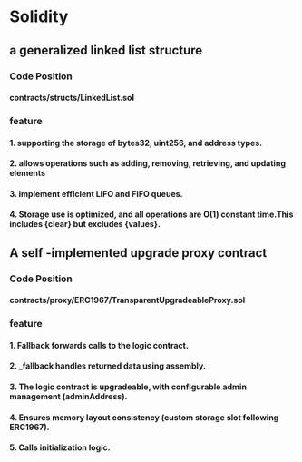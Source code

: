 # Solidity
## a generalized linked list structure
  ### Code Position
  #### contracts/structs/LinkedList.sol
  ### feature
  #### 1. supporting the storage of bytes32, uint256, and address types.
  #### 2. allows operations such as adding, removing, retrieving, and updating elements
  #### 3. implement efficient LIFO and FIFO queues.
  #### 4. Storage use is optimized, and all operations are O(1) constant time.This includes {clear} but excludes {values}.
## A self -implemented upgrade proxy contract
  ### Code Position
  #### contracts/proxy/ERC1967/TransparentUpgradeableProxy.sol
  ### feature
  #### 1. Fallback forwards calls to the logic contract.
  #### 2. _fallback handles returned data using assembly.
  #### 3. The logic contract is upgradeable, with configurable admin management (adminAddress).
  #### 4. Ensures memory layout consistency (custom storage slot following ERC1967).
  #### 5. Calls initialization logic.
